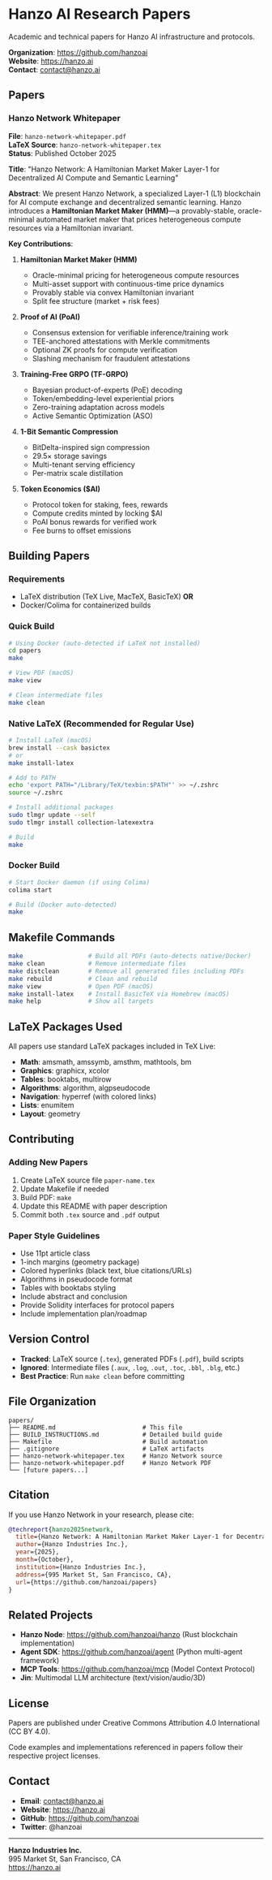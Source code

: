 # Hanzo AI Research Papers

Academic and technical papers for Hanzo AI infrastructure and protocols.

**Organization**: https://github.com/hanzoai  
**Website**: https://hanzo.ai  
**Contact**: contact@hanzo.ai

## Papers

### Hanzo Network Whitepaper

**File**: `hanzo-network-whitepaper.pdf`  
**LaTeX Source**: `hanzo-network-whitepaper.tex`  
**Status**: Published October 2025

**Title**: "Hanzo Network: A Hamiltonian Market Maker Layer-1 for Decentralized AI Compute and Semantic Learning"

**Abstract**: We present Hanzo Network, a specialized Layer-1 (L1) blockchain for AI compute exchange and decentralized semantic learning. Hanzo introduces a **Hamiltonian Market Maker (HMM)**—a provably-stable, oracle-minimal automated market maker that prices heterogeneous compute resources via a Hamiltonian invariant.

**Key Contributions**:

1. **Hamiltonian Market Maker (HMM)**
   - Oracle-minimal pricing for heterogeneous compute resources
   - Multi-asset support with continuous-time price dynamics
   - Provably stable via convex Hamiltonian invariant
   - Split fee structure (market + risk fees)

2. **Proof of AI (PoAI)**
   - Consensus extension for verifiable inference/training work
   - TEE-anchored attestations with Merkle commitments
   - Optional ZK proofs for compute verification
   - Slashing mechanism for fraudulent attestations

3. **Training-Free GRPO (TF-GRPO)**
   - Bayesian product-of-experts (PoE) decoding
   - Token/embedding-level experiential priors
   - Zero-training adaptation across models
   - Active Semantic Optimization (ASO)

4. **1-Bit Semantic Compression**
   - BitDelta-inspired sign compression
   - 29.5× storage savings
   - Multi-tenant serving efficiency
   - Per-matrix scale distillation

5. **Token Economics ($AI)**
   - Protocol token for staking, fees, rewards
   - Compute credits minted by locking $AI
   - PoAI bonus rewards for verified work
   - Fee burns to offset emissions

## Building Papers

### Requirements

- LaTeX distribution (TeX Live, MacTeX, BasicTeX) **OR**
- Docker/Colima for containerized builds

### Quick Build

```bash
# Using Docker (auto-detected if LaTeX not installed)
cd papers
make

# View PDF (macOS)
make view

# Clean intermediate files
make clean
```

### Native LaTeX (Recommended for Regular Use)

```bash
# Install LaTeX (macOS)
brew install --cask basictex
# or
make install-latex

# Add to PATH
echo 'export PATH="/Library/TeX/texbin:$PATH"' >> ~/.zshrc
source ~/.zshrc

# Install additional packages
sudo tlmgr update --self
sudo tlmgr install collection-latexextra

# Build
make
```

### Docker Build

```bash
# Start Docker daemon (if using Colima)
colima start

# Build (Docker auto-detected)
make
```

## Makefile Commands

```bash
make                  # Build all PDFs (auto-detects native/Docker)
make clean            # Remove intermediate files
make distclean        # Remove all generated files including PDFs
make rebuild          # Clean and rebuild
make view             # Open PDF (macOS)
make install-latex    # Install BasicTeX via Homebrew (macOS)
make help             # Show all targets
```

## LaTeX Packages Used

All papers use standard LaTeX packages included in TeX Live:

- **Math**: amsmath, amssymb, amsthm, mathtools, bm
- **Graphics**: graphicx, xcolor
- **Tables**: booktabs, multirow
- **Algorithms**: algorithm, algpseudocode
- **Navigation**: hyperref (with colored links)
- **Lists**: enumitem
- **Layout**: geometry

## Contributing

### Adding New Papers

1. Create LaTeX source file `paper-name.tex`
2. Update Makefile if needed
3. Build PDF: `make`
4. Update this README with paper description
5. Commit both `.tex` source and `.pdf` output

### Paper Style Guidelines

- Use 11pt article class
- 1-inch margins (geometry package)
- Colored hyperlinks (black text, blue citations/URLs)
- Algorithms in pseudocode format
- Tables with booktabs styling
- Include abstract and conclusion
- Provide Solidity interfaces for protocol papers
- Include implementation plan/roadmap

## Version Control

- **Tracked**: LaTeX source (`.tex`), generated PDFs (`.pdf`), build scripts
- **Ignored**: Intermediate files (`.aux`, `.log`, `.out`, `.toc`, `.bbl`, `.blg`, etc.)
- **Best Practice**: Run `make clean` before committing

## File Organization

```
papers/
├── README.md                        # This file
├── BUILD_INSTRUCTIONS.md            # Detailed build guide
├── Makefile                         # Build automation
├── .gitignore                       # LaTeX artifacts
├── hanzo-network-whitepaper.tex     # Hanzo Network source
├── hanzo-network-whitepaper.pdf     # Hanzo Network PDF
└── [future papers...]
```

## Citation

If you use Hanzo Network in your research, please cite:

```bibtex
@techreport{hanzo2025network,
  title={Hanzo Network: A Hamiltonian Market Maker Layer-1 for Decentralized AI Compute and Semantic Learning},
  author={Hanzo Industries Inc.},
  year={2025},
  month={October},
  institution={Hanzo Industries Inc.},
  address={995 Market St, San Francisco, CA},
  url={https://github.com/hanzoai/papers}
}
```

## Related Projects

- **Hanzo Node**: https://github.com/hanzoai/hanzo (Rust blockchain implementation)
- **Agent SDK**: https://github.com/hanzoai/agent (Python multi-agent framework)
- **MCP Tools**: https://github.com/hanzoai/mcp (Model Context Protocol)
- **Jin**: Multimodal LLM architecture (text/vision/audio/3D)

## License

Papers are published under Creative Commons Attribution 4.0 International (CC BY 4.0).

Code examples and implementations referenced in papers follow their respective project licenses.

## Contact

- **Email**: contact@hanzo.ai
- **Website**: https://hanzo.ai
- **GitHub**: https://github.com/hanzoai
- **Twitter**: @hanzoai

---

**Hanzo Industries Inc.**  
995 Market St, San Francisco, CA  
https://hanzo.ai
